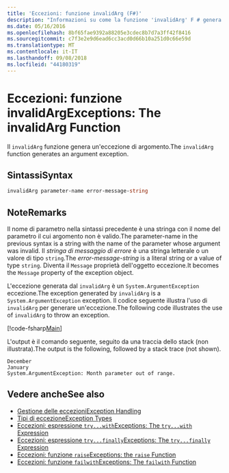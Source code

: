 ```yaml
---
title: 'Eccezioni: funzione invalidArg (F#)'
description: "Informazioni su come la funzione 'invalidArg' F # genera un'eccezione di argomento."
ms.date: 05/16/2016
ms.openlocfilehash: 8bf65fae9392a88205e3cdec8b7d7a3ff42f8416
ms.sourcegitcommit: c7f3e2e9d6ead6cc3acd0d66b10a251d0c66e59d
ms.translationtype: MT
ms.contentlocale: it-IT
ms.lasthandoff: 09/08/2018
ms.locfileid: "44180319"
---
```

# <a name="exceptions-the-invalidarg-function"></a><span data-ttu-id="49864-103">Eccezioni: funzione invalidArg</span><span class="sxs-lookup"><span data-stu-id="49864-103">Exceptions: The invalidArg Function</span></span>

<span data-ttu-id="49864-104">Il `invalidArg` funzione genera un'eccezione di argomento.</span><span class="sxs-lookup"><span data-stu-id="49864-104">The `invalidArg` function generates an argument exception.</span></span>

## <a name="syntax"></a><span data-ttu-id="49864-105">Sintassi</span><span class="sxs-lookup"><span data-stu-id="49864-105">Syntax</span></span>

```fsharp
invalidArg parameter-name error-message-string
```

## <a name="remarks"></a><span data-ttu-id="49864-106">Note</span><span class="sxs-lookup"><span data-stu-id="49864-106">Remarks</span></span>

<span data-ttu-id="49864-107">Il nome di parametro nella sintassi precedente è una stringa con il nome del parametro il cui argomento non è valido.</span><span class="sxs-lookup"><span data-stu-id="49864-107">The parameter-name in the previous syntax is a string with the name of the parameter whose argument was invalid.</span></span> <span data-ttu-id="49864-108">Il *stringa di messaggio di errore* è una stringa letterale o un valore di tipo `string`.</span><span class="sxs-lookup"><span data-stu-id="49864-108">The *error-message-string* is a literal string or a value of type `string`.</span></span> <span data-ttu-id="49864-109">Diventa il `Message` proprietà dell'oggetto eccezione.</span><span class="sxs-lookup"><span data-stu-id="49864-109">It becomes the `Message` property of the exception object.</span></span>

<span data-ttu-id="49864-110">L'eccezione generata dal `invalidArg` è un `System.ArgumentException` eccezione.</span><span class="sxs-lookup"><span data-stu-id="49864-110">The exception generated by `invalidArg` is a `System.ArgumentException` exception.</span></span> <span data-ttu-id="49864-111">Il codice seguente illustra l'uso di `invalidArg` per generare un'eccezione.</span><span class="sxs-lookup"><span data-stu-id="49864-111">The following code illustrates the use of `invalidArg` to throw an exception.</span></span>

[!code-fsharp[Main](../../../../samples/snippets/fsharp/lang-ref-2/snippet6101.fs)]

<span data-ttu-id="49864-112">L'output è il comando seguente, seguito da una traccia dello stack (non illustrata).</span><span class="sxs-lookup"><span data-stu-id="49864-112">The output is the following, followed by a stack trace (not shown).</span></span>

```
December
January
System.ArgumentException: Month parameter out of range.
```

## <a name="see-also"></a><span data-ttu-id="49864-113">Vedere anche</span><span class="sxs-lookup"><span data-stu-id="49864-113">See also</span></span>

- [<span data-ttu-id="49864-114">Gestione delle eccezioni</span><span class="sxs-lookup"><span data-stu-id="49864-114">Exception Handling</span></span>](index.md)
- [<span data-ttu-id="49864-115">Tipi di eccezione</span><span class="sxs-lookup"><span data-stu-id="49864-115">Exception Types</span></span>](exception-types.md)
- [<span data-ttu-id="49864-116">Eccezioni: espressione `try...with`</span><span class="sxs-lookup"><span data-stu-id="49864-116">Exceptions: The `try...with` Expression</span></span>](the-try-with-expression.md)
- [<span data-ttu-id="49864-117">Eccezioni: espressione `try...finally`</span><span class="sxs-lookup"><span data-stu-id="49864-117">Exceptions: The `try...finally` Expression</span></span>](the-try-finally-expression.md)
- [<span data-ttu-id="49864-118">Eccezioni: funzione `raise`</span><span class="sxs-lookup"><span data-stu-id="49864-118">Exceptions: the `raise` Function</span></span>](the-raise-function.md)
- [<span data-ttu-id="49864-119">Eccezioni: funzione `failwith`</span><span class="sxs-lookup"><span data-stu-id="49864-119">Exceptions: The `failwith` Function</span></span>](the-failwith-function.md)
